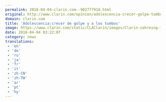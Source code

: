 ```yaml
---
permalink: 2018-04-04-clarin.com--902777918.html
original: http://www.clarin.com/opinion/adolescencia-crecer-golpe-tumbos_0_H1Cbrt-jz.html
domain: clarin.com
title: 'Adolescencia:crecer de golpe y a los tumbos'
image: https://www.clarin.com/static/CLAClarin/images/Clarin-sahreing-fbk.jpg
date: 2018-04-04 03:22:07
category: news
translations: 
 - 'en'
 - 'de'
 - 'ru'
 - 'ja'
 - 'fr'
 - 'it'
 - 'zh-CN'
 - 'zh-TW'
 - 'ar'
 - 'pt'
 - 'hy'
---
```


